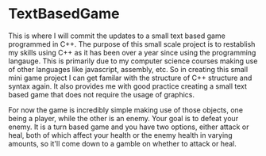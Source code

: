 # TextBasedGame
This is where I will commit the updates to a small text based game programmed in C++. The purpose of this small scale project is to restablish my skills using C++ as
it has been over a year since using the programming langauge. This is primarily due to my computer science courses making use of other languages like javascript,
assembly, etc. So in creating this small mini game project I can get familar with the structure of C++ structure and syntax again. It also provides me with good practice
creating a small text based game that does not require the usage of graphics.

For now the game is incredibly simple making use of those objects, one being a player, while the other is an enemy. Your goal is to defeat your enemy. It is a turn
based game and you have two options, either attack or heal, both of which affect your health or the enemy health in varying amounts, so it'll come down to a gamble on
whether to attack or heal.
